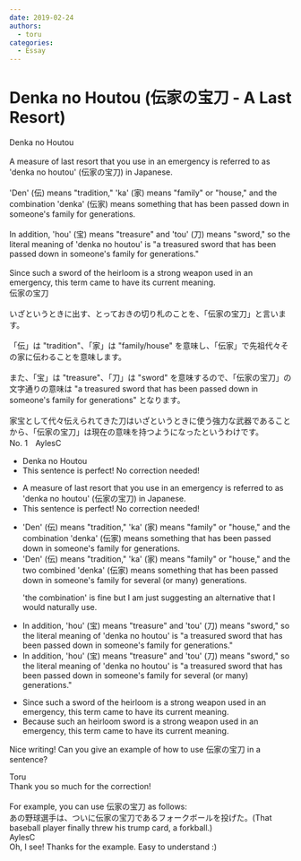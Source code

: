 ```yaml
---
date: 2019-02-24
authors:
  - toru
categories:
  - Essay
---
```


<h1 id="subject_show">Denka no Houtou (伝家の宝刀 - A Last Resort)</h1>
<div class="date" hidden>Feb 24, 2019 23:27</div>
<div id="post"><div id="body_show_ori">
Denka no Houtou<br/><br/>A measure of last resort that you use in an emergency is referred to as 'denka no houtou' (伝家の宝刀) in Japanese.<br/><br/>'Den' (伝) means "tradition," 'ka' (家) means "family" or "house," and the combination 'denka' (伝家) means something that has been passed down in someone's family for generations.<br/><br/>In addition, 'hou' (宝) means "treasure" and 'tou' (刀) means "sword," so the literal meaning of 'denka no houtou' is "a treasured sword that has been passed down in someone's family for generations."<br/><br/>Since such a sword of the heirloom is a strong weapon used in an emergency, this term came to have its current meaning.
</div></div>

<!-- more -->

<div id="post_ja"><div id="body_show_mo">
伝家の宝刀<br/><br/>いざというときに出す、とっておきの切り札のことを、「伝家の宝刀」と言います。<br/><br/>「伝」は "tradition"、「家」は "family/house" を意味し、「伝家」で先祖代々その家に伝わることを意味します。<br/><br/>また、「宝」は "treasure"、「刀」は "sword" を意味するので、「伝家の宝刀」の文字通りの意味は "a treasured sword that has been passed down in someone's family for generations" となります。<br/><br/>家宝として代々伝えられてきた刀はいざというときに使う強力な武器であることから、「伝家の宝刀」は現在の意味を持つようになったというわけです。
</div></div>
<div id="block"><div class="first_name"> No. 1　<span class="just_name">AylesC</span></div><div id="block2">
<ul class="correction_field">
<li class="incorrect">Denka no Houtou</li>
<li class="corrected perfect">This sentence is perfect! No correction needed!</li>
</ul>
<ul class="correction_field">
<li class="incorrect">A measure of last resort that you use in an emergency is referred to as 'denka no houtou' (伝家の宝刀) in Japanese.</li>
<li class="corrected perfect">This sentence is perfect! No correction needed!</li>
</ul>
<ul class="correction_field">
<li class="incorrect">'Den' (伝) means "tradition," 'ka' (家) means "family" or "house," and the combination 'denka' (伝家) means something that has been passed down in someone's family for generations.</li>
<li class="corrected correct">
'Den' (伝) means "tradition," 'ka' (家) means "family" or "house," and the <span class="f_blue">two </span>combin<span class="f_blue">ed</span> 'denka' (伝家) means something that has been passed down in someone's family for <span class="f_blue">several (or many) </span>generations.
<p class="correction_comment">'the combination' is fine but I am just suggesting an alternative that I would naturally use.</p>
</li>
</ul>
<ul class="correction_field">
<li class="incorrect">In addition, 'hou' (宝) means "treasure" and 'tou' (刀) means "sword," so the literal meaning of 'denka no houtou' is "a treasured sword that has been passed down in someone's family for generations."</li>
<li class="corrected correct">
In addition, 'hou' (宝) means "treasure" and 'tou' (刀) means "sword," so the literal meaning of 'denka no houtou' is "a treasured sword that has been passed down in someone's family for <span class="f_blue">several (or many) </span>generations."
</li>
</ul>
<ul class="correction_field">
<li class="incorrect">Since such a sword of the heirloom is a strong weapon used in an emergency, this term came to have its current meaning.</li>
<li class="corrected correct">
<span class="f_blue">Because</span> such a<span class="f_blue">n heirloom</span> sword is a strong weapon used in an emergency, this term came to have its current meaning.
</li>
</ul>
<p class="comment_small">
 Nice writing! Can you give an example of how to use 伝家の宝刀 in a sentence?
</p>

</div><div class="name"><span class="just_name">Toru</span><br>
Thank you so much for the correction!<br/><br/>For example, you can use 伝家の宝刀 as follows:<br/>あの野球選手は、ついに伝家の宝刀であるフォークボールを投げた。(That baseball player finally threw his trump card, a forkball.)
</div>
<div class="name"><span class="just_name">AylesC</span><br>
Oh, I see! Thanks for the example. Easy to understand :)
</div>
</div>
